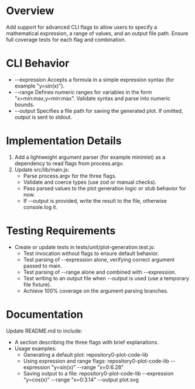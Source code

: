 # Overview

Add support for advanced CLI flags to allow users to specify a mathematical expression, a range of values, and an output file path. Ensure full coverage tests for each flag and combination.

# CLI Behavior

- --expression <string>
  Accepts a formula in a simple expression syntax (for example "y=sin(x)").
- --range <string>
  Defines numeric ranges for variables in the form "x=min:max,y=min:max". Validate syntax and parse into numeric bounds.
- --output <path>
  Specifies a file path for saving the generated plot. If omitted, output is sent to stdout.

# Implementation Details

1. Add a lightweight argument parser (for example minimist) as a dependency to read flags from process.argv.
2. Update src/lib/main.js:
   - Parse process.argv for the three flags.
   - Validate and coerce types (use zod or manual checks).
   - Pass parsed values to the plot generation logic or stub behavior for now.
   - If --output is provided, write the result to the file, otherwise console.log it.

# Testing Requirements

- Create or update tests in tests/unit/plot-generation.test.js:
  - Test invocation without flags to ensure default behavior.
  - Test parsing of --expression alone, verifying correct argument passed to main.
  - Test parsing of --range alone and combined with --expression.
  - Test writing to an output file when --output is used (use a temporary file fixture).
  - Achieve 100% coverage on the argument parsing branches.

# Documentation

Update README.md to include:

- A section describing the three flags with brief explanations.
- Usage examples:
  - Generating a default plot: repository0-plot-code-lib
  - Using expression and range flags: repository0-plot-code-lib --expression "y=sin(x)" --range "x=0:6.28"
  - Saving output to a file: repository0-plot-code-lib --expression "y=cos(x)" --range "x=0:3.14" --output plot.svg
